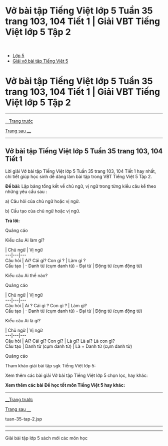 # Vở bài tập Tiếng Việt lớp 5 Tuần 35 trang 103, 104 Tiết 1 | Giải VBT Tiếng Việt lớp 5 Tập 2

﻿

  * [Lớp 5](https://vietjack.com/series/lop-5.jsp)
  * [Giải vở bài tập Tiếng Việt 5](https://vietjack.com/giai-vo-bai-tap-tieng-viet-5/index.jsp)



# Vở bài tập Tiếng Việt lớp 5 Tuần 35 trang 103, 104 Tiết 1 | Giải VBT Tiếng Việt lớp 5 Tập 2

* * *

[__Trang trước](https://vietjack.com/giai-vo-bai-tap-tieng-viet-5/tuan-35-tap-2.jsp)

[Trang sau __](https://vietjack.com/giai-vo-bai-tap-tieng-viet-5/tuan-35-tap-2.jsp)

* * *

## Vở bài tập Tiếng Việt lớp 5 Tuần 35 trang 103, 104 Tiết 1

Lời giải Vở bài tập Tiếng Việt lớp 5 Tuần 35 trang 103, 104 Tiết 1 hay nhất, chi tiết giúp học sinh dễ dàng làm bài tập trong VBT Tiếng Việt 5 Tập 2.

**Đề bài:** Lập bảng tổng kết về chủ ngữ, vị ngữ trong từng kiểu câu kể theo những yêu cầu sau : 

a) Câu hỏi của chủ ngữ hoặc vị ngữ.

b) Cấu tạo của chủ ngữ hoặc vị ngữ.

**Trả lời:**

Quảng cáo

Kiểu câu Ai làm gì?

| Chủ ngữ | Vị ngữ  
---|---|---  
Câu hỏi | Ai? Cái gì? Con gì ? | Làm gì ?  
Cấu tạo |  \- Danh từ (cụm danh từ) \- Đại từ | Động từ (cụm động từ)  
  
Kiểu câu Ai thế nào?

Quảng cáo

| Chủ ngữ | Vị ngữ  
---|---|---  
Câu hỏi | Ai ? Cái gì ? Con gì ? | Làm gì?  
Cấu tạo |  \- Danh từ (cụm danh từ) \- Đại từ | Động từ (cụm động từ)  
  
Kiểu câu Ai là gì?

| Chủ ngữ | Vị ngữ  
---|---|---  
Câu hỏi | Ai? Cái gì? Con gì? | Là gì? Là ai? Là con gì?  
Cấu tạo | Danh từ (cụm danh từ) | Là + Danh từ (cụm danh từ)  
  
Quảng cáo

Tham khảo giải bài tập sgk Tiếng Việt lớp 5:

Xem thêm các bài giải Vở bài tập Tiếng Việt lớp 5 chọn lọc, hay khác:

**Xem thêm các bài Để học tốt môn Tiếng Việt 5 hay khác:**

* * *

[__Trang trước](https://vietjack.com/giai-vo-bai-tap-tieng-viet-5/tuan-35-tap-2.jsp)

[Trang sau __](https://vietjack.com/giai-vo-bai-tap-tieng-viet-5/tuan-35-tap-2.jsp)

tuan-35-tap-2.jsp

* * *

* * *

Giải bài tập lớp 5 sách mới các môn học

